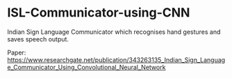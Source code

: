 # ISL-Communicator-using-CNN
Indian Sign Language Communicator which recognises hand gestures and saves speech output.

Paper: https://www.researchgate.net/publication/343263135_Indian_Sign_Language_Communicator_Using_Convolutional_Neural_Network
